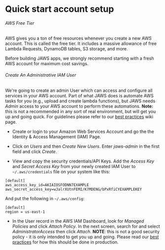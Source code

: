 # Quick start account setup

###### AWS Free Tier

AWS gives you a ton of free resources whenever you create a new AWS account.  This is called the free tier.  It includes a massive allowance of free Lambda Requests, DynamoDB tables, S3 storage, and more.

Before building JAWS apps, we strongly recommend starting with a fresh AWS account for maximum cost savings.

###### Create An Administrative IAM User

We're going to create an admin User which can access and configure all services in your AWS account.  Part of what JAWS does is automate AWS tasks for you (e.g., upload and create lambda functions), but JAWS needs *Admin* access to your AWS account to perform these automations.  **Note:** this is not a recommended in any sort of real environment, but will get you up and going quick.  For guidelines please refer to our [best practices](https://github.com/jaws-stack/JAWS/wiki/v1:best-practices) wiki page.

* Create or login to your Amazon Web Services Account and go the the Identity & Access Management (IAM) Page.

* Click on *Users* and then *Create New Users*.  Enter *jaws-admin* in the first field and click *Create*.

* View and copy the security credentials/API Keys.  Add the *Access Key* and *Secret Access Key* from your newly created IAM User to `~/.aws/credentials` file on your system like this:

```
[default]
aws_access_key_id=AKIAIOSFODNN7EXAMPLE
aws_secret_access_key=wJalrXUtnFEMI/K7MDENG/bPxRfiCYEXAMPLEKEY
```

And put the following in `~/.aws/config`:

```
[default]
region = us-east-1
```

* In the User record in the AWS IAM Dashboard, look for *Managed Policies* and click *Attach Policy*.  In the next screen, search for and select *AdministratorAccess* then click *Attach*. **NOTE**: this is not a good security policy - it is only intended to get you up and going.  Please read our [best practices](https://github.com/jaws-framework/JAWS/wiki/v1:best-practices#security) for how this should be done in production.


